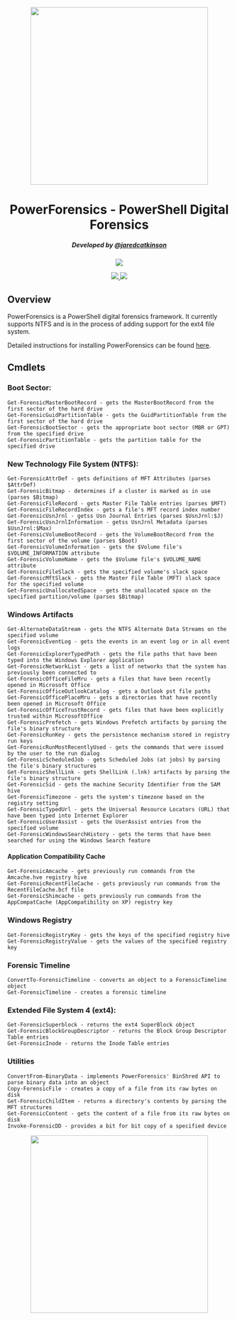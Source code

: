 <p align="center">
  <img src="https://github.com/Invoke-IR/PowerForensics/blob/master/Images/powerforensic_square_blue.png?raw=true" style="width:400px;height:400px;">
</p>

<h1 align="center">PowerForensics - PowerShell Digital Forensics</h1>

<h5 align="center">Developed by <a href="https://twitter.com/jaredcatkinson">@jaredcatkinson</a></h5>

<p align="center">
  <a href="https://gitter.im/Invoke-IR/PowerForensics">
    <img src="https://badges.gitter.im/Join%20Chat.svg">
  </a>
</p>
<p align="center">
  <a href="https://waffle.io/Invoke-IR/PowerForensics">
    <img src="https://badge.waffle.io/Invoke-IR/PowerForensics.png?label=ready&title=Ready">
  </a>
  <a href="https://waffle.io/Invoke-IR/PowerForensics">
    <img src="https://badge.waffle.io/Invoke-IR/PowerForensics.png?label=in%20progress&title=In%20Progress">
  </a>
</p>

## Overview
PowerForensics is a PowerShell digital forensics framework. It currently
supports NTFS and is in the process of adding support for the ext4 file system.

Detailed instructions for installing PowerForensics can be found <a href="http://www.invoke-ir.com/2016/02/installing-powerforensics.html">here</a>.

## Cmdlets
### Boot Sector:
```
Get-ForensicMasterBootRecord - gets the MasterBootRecord from the first sector of the hard drive
Get-ForensicGuidPartitionTable - gets the GuidPartitionTable from the first sector of the hard drive
Get-ForensicBootSector - gets the appropriate boot sector (MBR or GPT) from the specified drive
Get-ForensicPartitionTable - gets the partition table for the specified drive
```

### New Technology File System (NTFS):
```
Get-ForensicAttrDef - gets definitions of MFT Attributes (parses $AttrDef)
Get-ForensicBitmap - determines if a cluster is marked as in use (parses $Bitmap)
Get-ForensicFileRecord - gets Master File Table entries (parses $MFT)
Get-ForensicFileRecordIndex - gets a file's MFT record index number
Get-ForensicUsnJrnl - getss Usn Journal Entries (parses $UsnJrnl:$J)
Get-ForensicUsnJrnlInformation - getss UsnJrnl Metadata (parses $UsnJrnl:$Max)
Get-ForensicVolumeBootRecord - gets the VolumeBootRecord from the first sector of the volume (parses $Boot)
Get-ForensicVolumeInformation - gets the $Volume file's $VOLUME_INFORMATION attribute
Get-ForensicVolumeName - gets the $Volume file's $VOLUME_NAME attribute
Get-ForensicFileSlack - gets the specified volume's slack space
Get-ForensicMftSlack - gets the Master File Table (MFT) slack space for the specified volume
Get-ForensicUnallocatedSpace - gets the unallocated space on the specified partition/volume (parses $Bitmap)
```

### Windows Artifacts
```
Get-AlternateDataStream - gets the NTFS Alternate Data Streams on the specified volume
Get-ForensicEventLog - gets the events in an event log or in all event logs
Get-ForensicExplorerTypedPath - gets the file paths that have been typed into the Windows Explorer application
Get-ForensicNetworkList - gets a list of networks that the system has previously been connected to 
Get-ForensicOfficeFileMru - gets a files that have been recently opened in Microsoft Office
Get-ForensicOfficeOutlookCatalog - gets a Outlook pst file paths
Get-ForensicOfficePlaceMru - gets a directories that have recently been opened in Microsoft Office
Get-ForensicOfficeTrustRecord - gets files that have been explicitly trusted within MicrosoftOffice
Get-ForensicPrefetch - gets Windows Prefetch artifacts by parsing the file's binary structure
Get-ForensicRunKey - gets the persistence mechanism stored in registry run keys
Get-ForensicRunMostRecentlyUsed - gets the commands that were issued by the user to the run dialog
Get-ForensicScheduledJob - gets Scheduled Jobs (at jobs) by parsing the file's binary structures
Get-ForensicShellLink - gets ShellLink (.lnk) artifacts by parsing the file's binary structure
Get-ForensicSid - gets the machine Security Identifier from the SAM hive
Get-ForensicTimezone - gets the system's timezone based on the registry setting
Get-ForensicTypedUrl - gets the Universal Resource Locators (URL) that have been typed into Internet Explorer
Get-ForensicUserAssist - gets the UserAssist entries from the specified volume
Get-ForensicWindowsSearchHistory - gets the terms that have been searched for using the Windows Search feature
```

#### Application Compatibility Cache
```
Get-ForensicAmcache - gets previously run commands from the Amcache.hve registry hive
Get-ForensicRecentFileCache - gets previously run commands from the RecentFileCache.bcf file
Get-ForensicShimcache - gets previously run commands from the AppCompatCache (AppCompatibility on XP) registry key
```


### Windows Registry
```
Get-ForensicRegistryKey - gets the keys of the specified registry hive
Get-ForensicRegistryValue - gets the values of the specified registry key
```

### Forensic Timeline
```
ConvertTo-ForensicTimeline - converts an object to a ForensicTimeline object
Get-ForensicTimeline - creates a forensic timeline
```

### Extended File System 4 (ext4):
```
Get-ForensicSuperblock - returns the ext4 SuperBlock object
Get-ForensicBlockGroupDescriptor - returns the Block Group Descriptor Table entries
Get-ForensicInode - returns the Inode Table entries
```

### Utilities
```
ConvertFrom-BinaryData - implements PowerForensics' BinShred API to parse binary data into an object
Copy-ForensicFile - creates a copy of a file from its raw bytes on disk 
Get-ForensicChildItem - returns a directory's contents by parsing the MFT structures
Get-ForensicContent - gets the content of a file from its raw bytes on disk
Invoke-ForensicDD - provides a bit for bit copy of a specified device
```

<p align="center">
  <img src="https://github.com/Invoke-IR/PowerForensics/blob/master/Images/powerforensic_square_blue.png?raw=true" style="width:400px;height:400px;">
</p>
